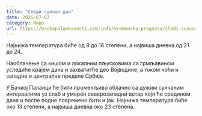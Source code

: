 ```yaml
---
title: "Следи сунчан дан"
date: 2025-07-07
category: Инфо
url: https://backapalankavesti.com/info/vremenska-prognoza/sledi-suncan-dan/
---
```


Најнижа температура биће од 8 до 16 степени, а највиша дневна од 21 до 24.

Наоблачење са кишом и локалним пљусковима са грмљавином уследиће крајем дана и захватитће део Војводине, а током ноћи и западне и централне пределе Србије.

У Бачкој Паланци ће бити променљиво облачно са дужим сунчаним интервалима уз слаб и умерен северозападни ветар који ће средином дана и после подне повремено бити и јак. Најнижа температура биће око 13 степени, а највиша дневна око 23 степена.
